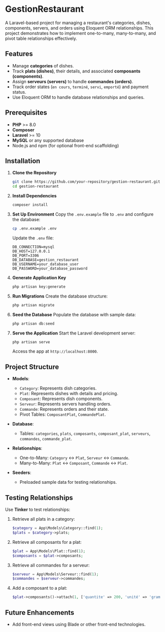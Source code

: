 
# **GestionRestaurant**

A Laravel-based project for managing a restaurant's categories, dishes, components, servers, and orders using Eloquent ORM relationships. This project demonstrates how to implement one-to-many, many-to-many, and pivot table relationships effectively.

## **Features**

- Manage **categories** of dishes.
- Track **plats (dishes)**, their details, and associated **composants (components)**.
- Assign **serveurs (servers)** to handle **commandes (orders)**.
- Track order states (`en cours`, `terminé`, `servi`, `emporté`) and payment status.
- Use Eloquent ORM to handle database relationships and queries.

## **Prerequisites**

- **PHP** >= 8.0
- **Composer**
- **Laravel** >= 10
- **MySQL** or any supported database
- Node.js and npm (for optional front-end scaffolding)

## **Installation**

1. **Clone the Repository**
   ```bash
   git clone https://github.com/your-repository/gestion-restaurant.git
   cd gestion-restaurant
   ```

2. **Install Dependencies**
   ```bash
   composer install
   ```

3. **Set Up Environment**
   Copy the `.env.example` file to `.env` and configure the database:
   ```bash
   cp .env.example .env
   ```

   Update the `.env` file:
   ```
   DB_CONNECTION=mysql
   DB_HOST=127.0.0.1
   DB_PORT=3306
   DB_DATABASE=gestion_restaurant
   DB_USERNAME=your_database_user
   DB_PASSWORD=your_database_password
   ```

4. **Generate Application Key**
   ```bash
   php artisan key:generate
   ```

5. **Run Migrations**
   Create the database structure:
   ```bash
   php artisan migrate
   ```

6. **Seed the Database**
   Populate the database with sample data:
   ```bash
   php artisan db:seed
   ```

7. **Serve the Application**
   Start the Laravel development server:
   ```bash
   php artisan serve
   ```

   Access the app at `http://localhost:8000`.


## **Project Structure**

- **Models**:
  - `Category`: Represents dish categories.
  - `Plat`: Represents dishes with details and pricing.
  - `Composant`: Represents dish components.
  - `Serveur`: Represents servers handling orders.
  - `Commande`: Represents orders and their state.
  - Pivot Tables: `ComposantPlat`, `CommandePlat`.

- **Database**:
  - Tables: `categories`, `plats`, `composants`, `composant_plat`, `serveurs`, `commandes`, `commande_plat`.

- **Relationships**:
  - One-to-Many: `Category` ↔ `Plat`, `Serveur` ↔ `Commande`.
  - Many-to-Many: `Plat` ↔ `Composant`, `Commande` ↔ `Plat`.

- **Seeders**:
  - Preloaded sample data for testing relationships.

## **Testing Relationships**

Use **Tinker** to test relationships:

1. Retrieve all plats in a category:
   ```php
   $category = App\Models\Category::find(1);
   $plats = $category->plats;
   ```

2. Retrieve all composants for a plat:
   ```php
   $plat = App\Models\Plat::find(1);
   $composants = $plat->composants;
   ```

3. Retrieve all commandes for a serveur:
   ```php
   $serveur = App\Models\Serveur::find(1);
   $commandes = $serveur->commandes;
   ```

4. Add a composant to a plat:
   ```php
   $plat->composants()->attach(1, ['quantite' => 200, 'unité' => 'grammes']);
   ```

## **Future Enhancements**

- Add front-end views using Blade or other front-end technologies.
